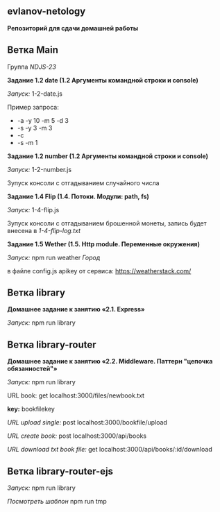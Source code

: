 ## evlanov-netology

**Репозиторий для сдачи домашней работы**

**Ветка Main**
---

Группа *NDJS-23*

**Задание 1.2 date (1.2 Аргументы командной строки и console)**

*Запуск:* 1-2-date.js

Пример запроса: 
 - -a -y 10 -m 5 -d 3
 - -s -y 3 -m 3
 - -c
 - -s -m 1

**Задание 1.2 number (1.2 Аргументы командной строки и console)**

*Запуск:* 1-2-number.js

Зупуск консоли с отгадыванием случайного числа

**Задание 1.4 Flip (1.4. Потоки. Модули: path, fs)**

*Запуск:* 1-4-flip.js

Зупуск консоли с отгадыванием брошенной монеты, запись будет внесена в *1-4-flip-log.txt*

**Задание 1.5 Wether (1.5. Http module. Переменные окружения)**

*Запуск:* npm run weather *Город*

в файле config.js apikey от сервиса: https://weatherstack.com/


**Ветка library**
---

**Домашнее задание к занятию «2.1. Express»**

*Запуск:* npm run library


**Ветка library-router**
---

**Домашнее задание к занятию «2.2. Middleware. Паттерн "цепочка обязанностей"»**

*Запуск:* npm run library


URL book: get localhost:3000/files/newbook.txt


**key:** bookfilekey


*URL upload single:* post localhost:3000/bookfile/upload


*URL create book:* post localhost:3000/api/books


*URL download txt book file:* get localhost:3000/api/books/:id/download


**Ветка library-router-ejs**
---

*Запуск:* npm run library

*Посмотреть шаблон* npm run tmp



